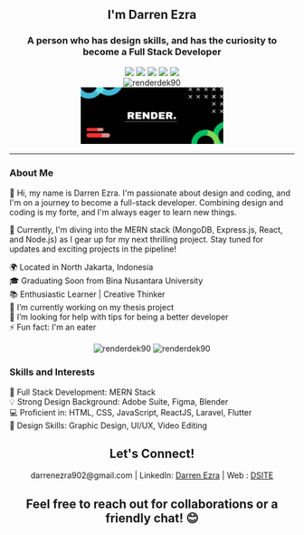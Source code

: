 
<div align="center">
<h2>I'm Darren Ezra</h2>
<h3>A person who has design skills, and has the curiosity to become a Full Stack Developer</h3>
</div>

<div align="center">
  <img width="10%" src="https://img.shields.io/badge/laravel-%23FF2D20.svg?style=for-the-badge&logo=laravel&logoColor=white">
  <img width="13.5%" src="https://img.shields.io/badge/tailwindcss-%2338B2AC.svg?style=for-the-badge&logo=tailwind-css&logoColor=white">
  <img width="12%" src="https://img.shields.io/badge/bootstrap-%238511FA.svg?style=for-the-badge&logo=bootstrap&logoColor=white">
  <img width="9.2%" src="https://img.shields.io/badge/jquery-%230769AD.svg?style=for-the-badge&logo=jquery&logoColor=white">
  <img width="8.5%" src="https://img.shields.io/badge/figma-%23F24E1E.svg?style=for-the-badge&logo=figma&logoColor=white">  
</div>
<div align="center">
  <img src="https://komarev.com/ghpvc/?username=renderdek90&label=Profile%20views&color=0e75b6&style=flat" alt="renderdek90" />
</div>

<div widt="100%" align="center">
  <img alt="code_animation" width="50%" src="https://github.com/RenderDek90/RenderDek90/blob/main/BannerGithub.jpg" />  
</div>

<hr />
<h3>About Me</h3>
<p>👋 Hi, my name is Darren Ezra. I'm passionate about design and coding, and I'm on a journey to become a full-stack developer. Combining design and coding is my forte, and I'm always eager to learn new things.  </p>
<p>🚀 Currently, I'm diving into the MERN stack (MongoDB, Express.js, React, and Node.js) as I gear up for my next thrilling project. Stay tuned for updates and exciting projects in the pipeline!</p>

🌍 Located in North Jakarta, Indonesia  
🎓 Graduating Soon from Bina Nusantara University  
📚 Enthusiastic Learner | Creative Thinker  
🔭 I’m currently working on my thesis project  
🤔 I’m looking for help with tips for being a better developer  
⚡ Fun fact: I'm an eater 

<p align="center"><img align="center" src="https://github-readme-stats.vercel.app/api?username=renderdek90&show_icons=true&locale=en" alt="renderdek90" />  <img align="center" src="https://github-readme-streak-stats.herokuapp.com/?user=renderdek90&" alt="renderdek90" /></p>

<h3>Skills and Interests</h3>

🚀 Full Stack Development: MERN Stack  
💡 Strong Design Background: Adobe Suite, Figma, Blender  
💻 Proficient in: HTML, CSS, JavaScript, ReactJS, Laravel, Flutter  
🎨 Design Skills: Graphic Design, UI/UX, Video Editing  

<h2 align="center">Let's Connect!</h2>

<div align="center">
  <p>darrenezra902@gmail.com | LinkedIn: <a href="https://www.linkedin.com/in/darren-ezra-9090/" target="_blank">Darren Ezra</a> | Web : <a href="https://dsite.netlify.com">DSITE</a></p>
</div>

<h2 align="center">Feel free to reach out for collaborations or a friendly chat! 😊</h2>
<br>
<br>
